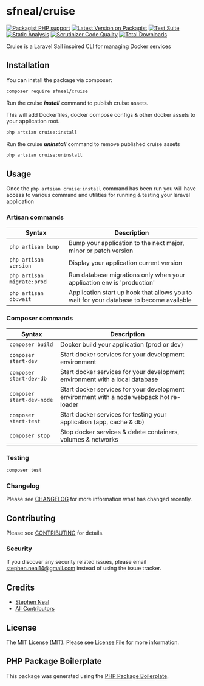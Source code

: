 # sfneal/cruise

[![Packagist PHP support](https://img.shields.io/packagist/php-v/sfneal/cruise)](https://packagist.org/packages/sfneal/cruise)
[![Latest Version on Packagist](https://img.shields.io/packagist/v/sfneal/cruise.svg?style=flat-square)](https://packagist.org/packages/sfneal/cruise)
[![Test Suite](https://github.com/sfneal/cruise/actions/workflows/tests.yml/badge.svg)](https://github.com/sfneal/cruise/actions/workflows/tests.yml)
[![Static Analysis](https://github.com/sfneal/cruise/actions/workflows/static-analysis.yml/badge.svg)](https://github.com/sfneal/cruise/actions/workflows/static-analysis.yml)
[![Scrutinizer Code Quality](https://scrutinizer-ci.com/g/sfneal/cruise/badges/quality-score.png?b=master)](https://scrutinizer-ci.com/g/sfneal/cruise/?branch=master)
[![Total Downloads](https://img.shields.io/packagist/dt/sfneal/cruise.svg?style=flat-square)](https://packagist.org/packages/sfneal/cruise)

Cruise is a Laravel Sail inspired CLI for managing Docker services

## Installation

You can install the package via composer:

```bash
composer require sfneal/cruise
```

Run the cruise _**install**_ command to publish cruise assets.

This will add Dockerfiles, docker compose configs & other docker assets to your application root.

```bash
php artsian cruise:install
```

Run the cruise _**uninstall**_ command to remove published cruise assets

```bash
php artsian cruise:uninstall
```

## Usage

Once the `php artsian cruise:install` command has been run you will have access to various command and utilities for running & testing your laravel application

### Artisan commands

| Syntax                     | Description                                                                             |
|----------------------------|-----------------------------------------------------------------------------------------|
| `php artisan bump`         | Bump your application to the next major, minor or patch version                         |
| `php artisan version`      | Display your application current version                                                |
| `php artisan migrate:prod` | Run database migrations only when your application env is 'production'                  |
| `php artisan db:wait`      | Application start up hook that allows you to wait for your database to become available |


### Composer commands

| Syntax                    | Description                                                                              |
|---------------------------|------------------------------------------------------------------------------------------|
| `composer build`          | Docker build your application (prod or dev)                                              |
| `composer start-dev`      | Start docker services for your development environment                                   |
| `composer start-dev-db`   | Start docker services for your development environment with a local database             |
| `composer start-dev-node` | Start docker services for your development environment with a node webpack hot re-loader |
| `composer start-test`     | Start docker services for testing your application (app, cache & db)                     |
| `composer stop`           | Stop docker services & delete containers, volumes & networks                             |

### Testing

``` bash
composer test
```

### Changelog

Please see [CHANGELOG](CHANGELOG.md) for more information what has changed recently.

## Contributing

Please see [CONTRIBUTING](CONTRIBUTING.md) for details.

### Security

If you discover any security related issues, please email stephen.neal14@gmail.com instead of using the issue tracker.

## Credits

- [Stephen Neal](https://github.com/sfneal)
- [All Contributors](../../contributors)

## License

The MIT License (MIT). Please see [License File](LICENSE.md) for more information.

## PHP Package Boilerplate

This package was generated using the [PHP Package Boilerplate](https://laravelpackageboilerplate.com).
